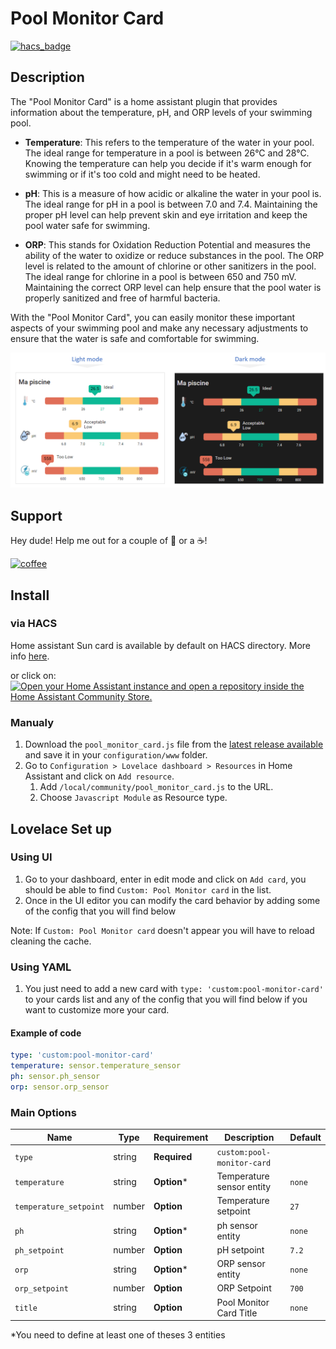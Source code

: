 # Pool Monitor Card
[![hacs_badge](https://img.shields.io/badge/HACS-Custom-41BDF5.svg?style=for-the-badge)](https://github.com/hacs/integration)

## Description
The "Pool Monitor Card" is a home assistant plugin that provides information about the temperature, pH, and ORP levels of your swimming pool. 

 - **Temperature**: This refers to the temperature of the water in your pool. The ideal range for temperature in a pool is between 26°C and 28°C.  Knowing the temperature can help you decide if it's warm enough for swimming or if it's too cold and might need to be heated.

 - **pH**: This is a measure of how acidic or alkaline the water in your pool is. The ideal range for pH in a pool is between 7.0 and 7.4. Maintaining the proper pH level can help prevent skin and eye irritation and keep the pool water safe for swimming.

 - **ORP**: This stands for Oxidation Reduction Potential and measures the ability of the water to oxidize or reduce substances in the pool. The ORP level is related to the amount of chlorine or other sanitizers in the pool.  The ideal range for chlorine in a pool is between 650 and 750 mV. Maintaining the correct ORP level can help ensure that the pool water is properly sanitized and free of harmful bacteria.

With the "Pool Monitor Card", you can easily monitor these important aspects of your swimming pool and make any necessary adjustments to ensure that the water is safe and comfortable for swimming.

![all](example/light-dark-card.png)

## Support

Hey dude! Help me out for a couple of :beers: or a :coffee:!

[![coffee](https://www.buymeacoffee.com/assets/img/custom_images/black_img.png)](https://bmc.link/wilsto)

## Install
### via HACS
Home assistant Sun card is available by default on HACS directory. More info [here](https://hacs.xyz/).

or click on: 
[![Open your Home Assistant instance and open a repository inside the Home Assistant Community Store.](https://my.home-assistant.io/badges/hacs_repository.svg)](https://my.home-assistant.io/redirect/hacs_repository/?owner=wilsto&repository=pool-monitor-card&category=plugin)



### Manualy

1. Download the `pool_monitor_card.js` file from the [latest release available](https://github.com/wilsto/pool-monitor-card/releases) and save it in your `configuration/www` folder.
1. Go to `Configuration > Lovelace dashboard > Resources` in Home Assistant and click on `Add resource`.
    1. Add `/local/community/pool_monitor_card.js` to the URL.
    1. Choose `Javascript Module` as Resource type.


## Lovelace Set up
### Using UI
1. Go to your dashboard, enter in edit mode and click on `Add card`, you should be able to find `Custom: Pool Monitor card` in the list.
1. Once in the UI editor you can modify the card behavior by adding some of the config that you will find below

Note: If `Custom: Pool Monitor card` doesn't appear you will have to reload cleaning the cache.

### Using YAML
1. You just need to add a new card with `type: 'custom:pool-monitor-card'` to your cards list and any of the config that you will find below if you want to customize more your card.

#### Example of code
```yaml
type: 'custom:pool-monitor-card'
temperature: sensor.temperature_sensor
ph: sensor.ph_sensor
orp: sensor.orp_sensor
```

### Main Options
| Name | Type | Requirement | Description | Default |
| -------------- | ----------- | ------------ | ------------------------------------------------ | --------------------------------------------------------------------------------------------------------------------------------------------------------------------------------------------------------------------------------------------------------------------------------------------------------------------------------------------- |
| `type` | string | **Required** | `custom:pool-monitor-card` ||
| `temperature` | string | **Option*** | Temperature sensor entity |`none`|
| `temperature_setpoint` | number | **Option** |Temperature setpoint |`27`|
| `ph` | string | **Option*** | ph sensor entity |`none`|
| `ph_setpoint` | number | **Option** | pH setpoint |`7.2`|
| `orp` | string | **Option*** | ORP sensor entity |`none`|
| `orp_setpoint` | number | **Option** |ORP Setpoint |`700`|
| `title` | string | **Option** | Pool Monitor Card Title |`none`|

*You need to define at least one of theses 3 entities